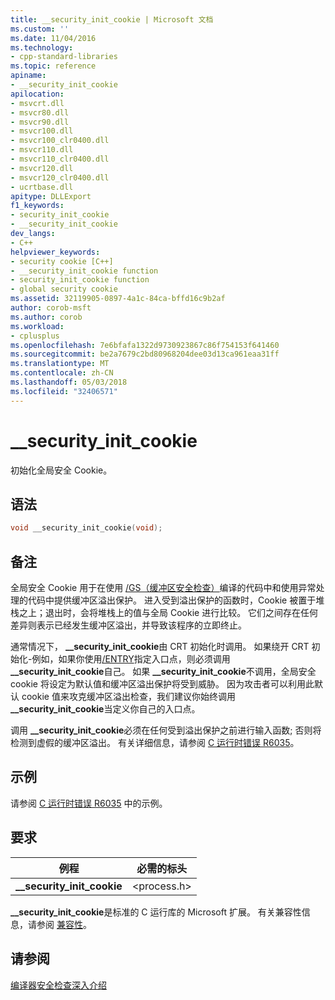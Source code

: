 ```yaml
---
title: __security_init_cookie | Microsoft 文档
ms.custom: ''
ms.date: 11/04/2016
ms.technology:
- cpp-standard-libraries
ms.topic: reference
apiname:
- __security_init_cookie
apilocation:
- msvcrt.dll
- msvcr80.dll
- msvcr90.dll
- msvcr100.dll
- msvcr100_clr0400.dll
- msvcr110.dll
- msvcr110_clr0400.dll
- msvcr120.dll
- msvcr120_clr0400.dll
- ucrtbase.dll
apitype: DLLExport
f1_keywords:
- security_init_cookie
- __security_init_cookie
dev_langs:
- C++
helpviewer_keywords:
- security cookie [C++]
- __security_init_cookie function
- security_init_cookie function
- global security cookie
ms.assetid: 32119905-0897-4a1c-84ca-bffd16c9b2af
author: corob-msft
ms.author: corob
ms.workload:
- cplusplus
ms.openlocfilehash: 7e6bfafa1322d9730923867c86f754153f641460
ms.sourcegitcommit: be2a7679c2bd80968204dee03d13ca961eaa31ff
ms.translationtype: MT
ms.contentlocale: zh-CN
ms.lasthandoff: 05/03/2018
ms.locfileid: "32406571"
---
```

# <a name="securityinitcookie"></a>__security_init_cookie

初始化全局安全 Cookie。

## <a name="syntax"></a>语法

```C
void __security_init_cookie(void);
```

## <a name="remarks"></a>备注

全局安全 Cookie 用于在使用 [/GS（缓冲区安全检查）](../../build/reference/gs-buffer-security-check.md)编译的代码中和使用异常处理的代码中提供缓冲区溢出保护。 进入受到溢出保护的函数时，Cookie 被置于堆栈之上；退出时，会将堆栈上的值与全局 Cookie 进行比较。 它们之间存在任何差异则表示已经发生缓冲区溢出，并导致该程序的立即终止。

通常情况下， **__security_init_cookie**由 CRT 初始化时调用。 如果绕开 CRT 初始化-例如，如果你使用[/ENTRY](../../build/reference/entry-entry-point-symbol.md)指定入口点，则必须调用 **__security_init_cookie**自己。 如果 **__security_init_cookie**不调用，全局安全 cookie 将设定为默认值和缓冲区溢出保护将受到威胁。 因为攻击者可以利用此默认 cookie 值来攻克缓冲区溢出检查，我们建议你始终调用 **__security_init_cookie**当定义你自己的入口点。

调用 **__security_init_cookie**必须在任何受到溢出保护之前进行输入函数; 否则将检测到虚假的缓冲区溢出。 有关详细信息，请参阅 [C 运行时错误 R6035](../../error-messages/tool-errors/c-runtime-error-r6035.md)。

## <a name="example"></a>示例

请参阅 [C 运行时错误 R6035](../../error-messages/tool-errors/c-runtime-error-r6035.md) 中的示例。

## <a name="requirements"></a>要求

|例程|必需的标头|
|-------------|---------------------|
|**__security_init_cookie**|\<process.h>|

**__security_init_cookie**是标准的 C 运行库的 Microsoft 扩展。 有关兼容性信息，请参阅 [兼容性](../../c-runtime-library/compatibility.md)。

## <a name="see-also"></a>请参阅

[编译器安全检查深入介绍](http://go.microsoft.com/fwlink/p/?linkid=7260)<br/>
